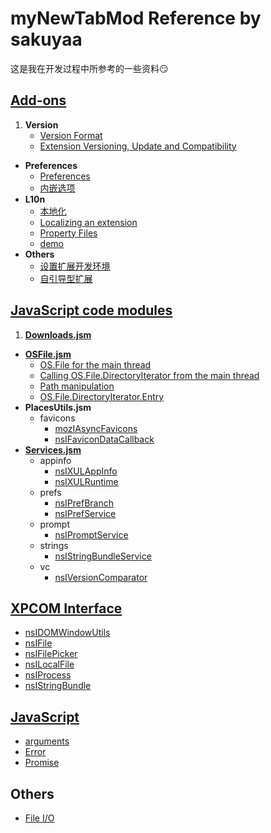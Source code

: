 # myNewTabMod Reference by sakuyaa

这是我在开发过程中所参考的一些资料:smirk:

## [Add-ons](https://developer.mozilla.org/docs/Mozilla/Add-ons)
1. **Version**
	* [Version Format](https://developer.mozilla.org/en-US/docs/Toolkit_version_format)
	* [Extension Versioning, Update and Compatibility](https://developer.mozilla.org/docs/Extension_Versioning%2C_Update_and_Compatibility)
* **Preferences**
	* [Preferences](https://developer.mozilla.org/en-US/Add-ons/Code_snippets/Preferences)
	* [内嵌选项](https://developer.mozilla.org/docs/Mozilla/Add-ons/Inline_Options)
* **L10n**
	* [本地化](https://developer.mozilla.org/docs/Mozilla/Tech/XUL/Tutorial/Localization)
	* [Localizing an extension](https://developer.mozilla.org/docs/Mozilla/Localization/Localizing_an_extension)
	* [Property Files](https://developer.mozilla.org/docs/Mozilla/Tech/XUL/Tutorial/Property_Files)
	* [demo](https://github.com/Noitidart/l10n)
* **Others**
	* [设置扩展开发环境](https://developer.mozilla.org/docs/Mozilla/Add-ons/Setting_up_extension_development_environment)
	* [自引导型扩展](https://developer.mozilla.org/docs/Mozilla/Add-ons/Bootstrapped_extensions)

## [JavaScript code modules](https://developer.mozilla.org/docs/Mozilla/JavaScript_code_modules/Using)
1. **[Downloads.jsm](https://developer.mozilla.org/docs/Mozilla/JavaScript_code_modules/Downloads.jsm)**
* **[OSFile.jsm](https://developer.mozilla.org/docs/Mozilla/JavaScript_code_modules/OSFile.jsm)**
	* [OS.File for the main thread](https://developer.mozilla.org/docs/Mozilla/JavaScript_code_modules/OSFile.jsm/OS.File_for_the_main_thread)
	* [Calling OS.File.DirectoryIterator from the main thread](https://developer.mozilla.org/docs/Mozilla/JavaScript_code_modules/OSFile.jsm/OS.File.DirectoryIterator_for_the_main_thread)
	* [Path manipulation](https://developer.mozilla.org/docs/Mozilla/JavaScript_code_modules/OSFile.jsm/OS.Path)
	* [OS.File.DirectoryIterator.Entry](https://developer.mozilla.org/docs/Mozilla/JavaScript_code_modules/OSFile.jsm/OS.File.DirectoryIterator.Entry)
* **PlacesUtils.jsm**
	* favicons
		* [mozIAsyncFavicons](https://developer.mozilla.org/docs/Mozilla/Tech/XPCOM/Reference/Interface/mozIAsyncFavicons)
		* [nsIFaviconDataCallback](https://developer.mozilla.org/docs/Mozilla/Tech/XPCOM/Reference/Interface/nsIFaviconDataCallback)
* **[Services.jsm](https://developer.mozilla.org/docs/Mozilla/JavaScript_code_modules/Services.jsm)**
	* appinfo
		* [nsIXULAppInfo](https://developer.mozilla.org/docs/Mozilla/Tech/XPCOM/Reference/Interface/nsIXULAppInfo)
		* [nsIXULRuntime](https://developer.mozilla.org/docs/Mozilla/Tech/XPCOM/Reference/Interface/nsIXULRuntime)
	* prefs
		* [nsIPrefBranch](https://developer.mozilla.org/docs/Mozilla/Tech/XPCOM/Reference/Interface/nsIPrefBranch)
		* [nsIPrefService](https://developer.mozilla.org/docs/Mozilla/Tech/XPCOM/Reference/Interface/nsIPrefService)
	* prompt
		* [nsIPromptService](https://developer.mozilla.org/docs/Mozilla/Tech/XPCOM/Reference/Interface/nsIPromptService)
	* strings
		* [nsIStringBundleService](https://developer.mozilla.org/docs/Mozilla/Tech/XPCOM/Reference/Interface/nsIStringBundleService)
	* vc
		* [nsIVersionComparator](https://developer.mozilla.org/docs/Mozilla/Tech/XPCOM/Reference/Interface/nsIVersionComparator)

## [XPCOM Interface](https://developer.mozilla.org/en-US/docs/Mozilla/Tech/XPCOM/Reference/Interface)
* [nsIDOMWindowUtils](https://developer.mozilla.org/docs/Mozilla/Tech/XPCOM/Reference/Interface/nsIDOMWindowUtils)
* [nsIFile](https://developer.mozilla.org/docs/Mozilla/Tech/XPCOM/Reference/Interface/nsIFile)
* [nsIFilePicker](https://developer.mozilla.org/docs/Mozilla/Tech/XPCOM/Reference/Interface/nsIFilePicker)
* [nsILocalFile](https://developer.mozilla.org/docs/Mozilla/Tech/XPCOM/Reference/Interface/nsILocalFile)
* [nsIProcess](https://developer.mozilla.org/docs/Mozilla/Tech/XPCOM/Reference/Interface/nsIProcess)
* [nsIStringBundle](https://developer.mozilla.org/docs/Mozilla/Tech/XPCOM/Reference/Interface/nsIStringBundle)

## [JavaScript](https://developer.mozilla.org/docs/Web/JavaScript/Reference)
* [arguments](https://developer.mozilla.org/docs/Web/JavaScript/Reference/Functions/arguments)
* [Error](https://developer.mozilla.org/docs/Web/JavaScript/Reference/Global_Objects/Error)
* [Promise](https://developer.mozilla.org/docs/Web/JavaScript/Reference/Global_Objects/Promise)

## Others
* [File I/O](https://developer.mozilla.org/en-US/Add-ons/Code_snippets/File_I_O)
